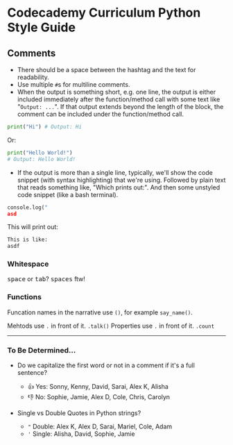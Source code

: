 # Codecademy Curriculum Python Style Guide 


## Comments

- There should be a space between the hashtag and the text for readability.
- Use multiple `#`s for multiline comments.
- When the output is something short, e.g. one line, the output is either included immediately after the function/method call with some text like "`Output: ...`". If that output extends beyond the length of the block, the comment can be included under the function/method call.

```py
print("Hi") # Output: Hi
```

Or:

```py
print("Hello World!")
# Output: Hello World!
```

- If the output is more than a single line, typically, we'll show the code snippet (with syntax highlighting) that we're using. Followed by plain text that reads something like, "Which prints out:". And then some unstyled code snippet (like a bash terminal).

```py
console.log("
asd
```

This will print out:

```bash
This is like:
asdf
```

### Whitespace

<kbd>space</kbd> or <kbd>tab</kbd>? <kbd>spaces</kbd> ftw!

### Functions

Funcation names in the narrative use `()`, for example `say_name()`.

Mehtods use `.` in front of it. `.talk()`
Properties use `.` in front of it. `.count`

--- 

### To Be Determined...

- Do we capitalize the first word or not in a comment if it's a full sentence?
    - 👍 Yes: Sonny, Kenny, David, Sarai, Alex K, Alisha
    - 👎 No: Sophie, Jamie, Alex D, Cole, Chris, Carolyn

- Single vs Double Quotes in Python strings?
    - `"` Double: Alex K, Alex D, Sarai, Mariel, Cole, Adam
    - `'` Single: Alisha, David, Sophie, Jamie
